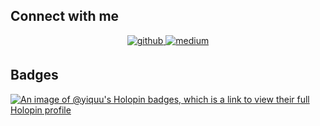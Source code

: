 ## Connect with me  
<div align="center">
<a href="https://github.com/robinbrh" target="_blank">
<img src=https://img.shields.io/badge/github-%2324292e.svg?&style=for-the-badge&logo=github&logoColor=white alt=github style="margin-bottom: 5px;" />
</a>
<a href="https://medium.com/robinbruch" target="_blank">
<img src=https://img.shields.io/badge/medium-%23292929.svg?&style=for-the-badge&logo=medium&logoColor=white alt=medium style="margin-bottom: 5px;" />
</a>  
</div>

## Badges

[![An image of @yiquu's Holopin badges, which is a link to view their full Holopin profile](https://holopin.me/yiquu)](https://holopin.io/@yiquu)
